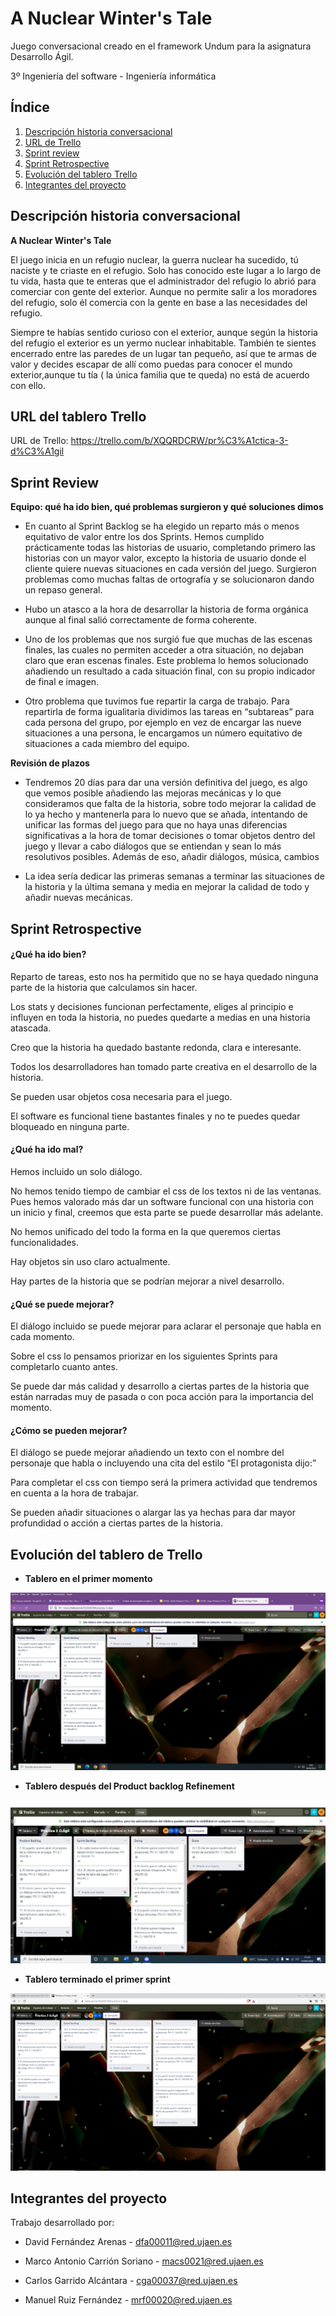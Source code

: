# A Nuclear Winter's Tale

Juego conversacional creado en el framework Undum para la asignatura Desarrollo Ágil.


3º Ingeniería del software - Ingeniería informática

## Índice
 1. [Descripción historia conversacional](#historia)
 2. [URL de Trello](#Trello)
 3. [Sprint review](#Review)
 4. [Sprint Retrospective](#Retro)
 5. [Evolución del tablero Trello](#Tablero)
 6. [Integrantes del proyecto](#Evolución)
 


<a name="historia"></a>
## Descripción historia conversacional

**A Nuclear Winter's Tale**

El juego inicia en un refugio nuclear, la guerra nuclear ha sucedido, tú naciste y te criaste en el refugio. Solo has conocido este lugar a lo largo de tu vida, hasta que te enteras que el administrador del refugio lo abrió para comerciar con gente del exterior. Aunque no permite salir a los moradores del refugio, solo él comercia con la gente en base a las necesidades del refugio.

Siempre te habías sentido curioso con el exterior, aunque según la historia del refugio el exterior es un yermo nuclear inhabitable. También te sientes encerrado entre las paredes de un lugar tan pequeño, así que te armas de valor y decides  escapar de allí como puedas para conocer el mundo exterior,aunque tu tía ( la única familia que te queda) no está de acuerdo con ello.



<a name="Trello"></a>
## URL del tablero Trello

URL de Trello: https://trello.com/b/XQQRDCRW/pr%C3%A1ctica-3-d%C3%A1gil


<a name="Review"></a>
## Sprint Review

**Equipo: qué ha ido bien, qué problemas surgieron y qué soluciones dimos**

- En cuanto al Sprint Backlog se ha elegido un reparto más o menos equitativo de valor entre los dos Sprints. 
Hemos cumplido prácticamente todas las historias de usuario, completando primero las historias con un mayor valor, excepto la historia de usuario
donde el cliente quiere nuevas situaciones en cada versión del juego.
Surgieron problemas como muchas faltas de ortografía y se solucionaron dando un repaso general.

- Hubo un atasco a la hora de desarrollar la historia de forma orgánica aunque al final salió correctamente de forma coherente.

- Uno de los problemas que nos surgió fue que muchas de las escenas finales, las cuales no permiten acceder a otra situación, no dejaban claro que eran escenas finales. Este problema lo hemos solucionado añadiendo un resultado a cada situación final, con su propio indicador de final e imagen.

- Otro problema que tuvimos fue repartir la carga de trabajo. Para repartirla de forma igualitaria dividimos las tareas en “subtareas” para cada persona del grupo, por ejemplo en vez de encargar las nueve situaciones a una persona, le encargamos un número equitativo de situaciones a cada miembro del equipo.

**Revisión de plazos**

- Tendremos 20 días para dar una versión definitiva del juego, es algo que vemos posible añadiendo las mejoras mecánicas y lo que consideramos que falta de la historia, sobre todo mejorar la calidad de lo ya hecho y mantenerla para lo nuevo que se añada, intentando de unificar las formas del juego para que no haya unas diferencias significativas a la hora de tomar decisiones o tomar objetos dentro del juego y llevar a cabo diálogos que se entiendan y sean lo más resolutivos posibles.
Además de eso, añadir diálogos, música, cambios 

- La idea sería dedicar las primeras semanas a terminar las situaciones de la historia y la última semana y media en mejorar la calidad de todo y añadir nuevas mecánicas.

<a name="Retro"></a>
## Sprint Retrospective
#### ¿Qué ha ido bien?

Reparto de tareas, esto nos ha permitido que no se haya quedado ninguna parte de la historia que calculamos sin hacer.

Los stats y decisiones funcionan perfectamente, eliges al principio e influyen en toda la historia, no puedes quedarte a medias en una historia atascada.

Creo que la historia ha quedado bastante redonda, clara e interesante.

Todos los desarrolladores han tomado parte creativa en el desarrollo de la historia.

Se pueden usar objetos cosa necesaria para el juego.

El software es funcional tiene bastantes finales y no te puedes quedar bloqueado en ninguna parte.

#### ¿Qué ha ido mal?
Hemos incluido un solo diálogo.

No hemos tenido tiempo de cambiar el css de los textos ni de las ventanas. Pues hemos valorado más dar un software funcional con una historia con un inicio y final, creemos que esta parte se puede desarrollar más adelante.

No hemos unificado del todo la forma en la que queremos ciertas funcionalidades.

Hay objetos sin uso claro actualmente.

Hay partes de la historia que se podrían mejorar a nivel desarrollo.

#### ¿Qué se puede mejorar?
El diálogo incluido se puede mejorar para aclarar el personaje que habla en cada momento.

Sobre el css lo pensamos priorizar en los siguientes Sprints para completarlo cuanto antes.

Se puede dar más calidad y desarrollo a ciertas partes de la historia que están narradas muy de pasada o con poca acción para la importancia del momento.

#### ¿Cómo se pueden mejorar?
El diálogo se puede mejorar añadiendo un texto con el nombre del personaje que habla o incluyendo una cita del estilo “El protagonista dijo:”

Para completar el css con tiempo será la primera actividad que tendremos en cuenta a la hora de trabajar.

Se pueden añadir situaciones o alargar las ya hechas para dar mayor profundidad o acción a ciertas partes de la historia.


<a name="Tablero"></a>
## Evolución del tablero de Trello

- **Tablero en el primer momento**
<img src="capturas/06-04-22.png" alt="imagen 3" title="Imagen 3">


- **Tablero después del Product backlog Refinement**
<img src="capturas/11-04-22.JPG" alt="imagen 3" title="Imagen 3">


- **Tablero terminado el primer sprint**
<img src="capturas/final.png" alt="imagen 3" title="Imagen 3">


<a name="Evolución"></a>
## Integrantes del proyecto

Trabajo desarrollado por:


- David Fernández Arenas - dfa00011@red.ujaen.es

- Marco Antonio Carrión Soriano - macs0021@red.ujaen.es

- Carlos Garrido Alcántara - cga00037@red.ujaen.es

- Manuel Ruiz Fernández - mrf00020@red.ujaen.es


